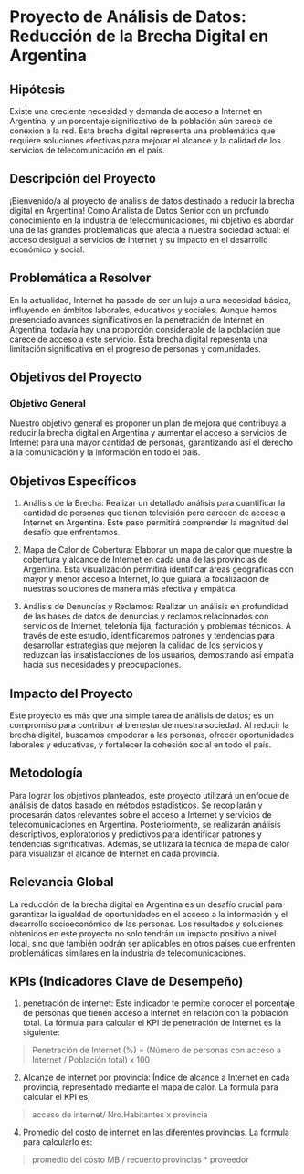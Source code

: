 # Proyecto de Análisis de Datos: Reducción de la Brecha Digital en Argentina
## Hipótesis
  Existe una creciente necesidad y demanda de acceso a Internet en Argentina, y un porcentaje significativo de la población aún carece de conexión a la red. Esta brecha digital representa una problemática que requiere soluciones efectivas para mejorar el alcance y la calidad de los servicios de telecomunicación en el país.

## Descripción del Proyecto
  ¡Bienvenido/a al proyecto de análisis de datos destinado a reducir la brecha digital en Argentina! Como Analista de Datos Senior con un profundo conocimiento en la industria de telecomunicaciones, mi objetivo es abordar una de las grandes problemáticas que afecta a nuestra sociedad actual: el acceso desigual a servicios de Internet y su impacto en el desarrollo económico y social.

## Problemática a Resolver
  En la actualidad, Internet ha pasado de ser un lujo a una necesidad básica, influyendo en ámbitos laborales, educativos y sociales. Aunque hemos presenciado avances significativos en la penetración de Internet en Argentina, todavía hay una proporción considerable de la población que carece de acceso a este servicio. Esta brecha digital representa una limitación significativa en el progreso de personas y comunidades.

## Objetivos del Proyecto
### Objetivo General
  Nuestro objetivo general es proponer un plan de mejora que contribuya a reducir la brecha digital en Argentina y aumentar el acceso a servicios de Internet para una mayor cantidad de personas, garantizando así el derecho a la comunicación y la información en todo el país.

## Objetivos Específicos
  1. Análisis de la Brecha: Realizar un detallado análisis para cuantificar la cantidad de personas que tienen televisión pero carecen de acceso a Internet en Argentina. Este paso permitirá comprender la magnitud del desafío que enfrentamos.

  2. Mapa de Calor de Cobertura: Elaborar un mapa de calor que muestre la cobertura y alcance de Internet en cada una de las provincias de Argentina. Esta visualización permitirá identificar áreas geográficas con mayor y menor acceso a Internet, lo que guiará la focalización de nuestras soluciones de manera más efectiva y empática.

  3. Análisis de Denuncias y Reclamos: Realizar un análisis en profundidad de las bases de datos de denuncias y reclamos relacionados con servicios de Internet, telefonía fija, facturación y problemas técnicos. A través de este estudio, identificaremos patrones y tendencias para desarrollar estrategias que mejoren la calidad de los servicios y reduzcan las insatisfacciones de los usuarios, demostrando así empatía hacia sus necesidades y preocupaciones.

## Impacto del Proyecto
  Este proyecto es más que una simple tarea de análisis de datos; es un compromiso para contribuir al bienestar de nuestra sociedad. Al reducir la brecha digital, buscamos empoderar a las personas, ofrecer oportunidades laborales y educativas, y fortalecer la cohesión social en todo el país.

## Metodología
  Para lograr los objetivos planteados, este proyecto utilizará un enfoque de análisis de datos basado en métodos estadísticos. Se recopilarán y procesarán datos relevantes sobre el acceso a Internet y servicios de telecomunicaciones en Argentina. Posteriormente, se realizarán análisis descriptivos, exploratorios y predictivos para identificar patrones y tendencias significativas. Además, se utilizará la técnica de mapa de calor para visualizar el alcance de Internet en cada provincia.

## Relevancia Global
  La reducción de la brecha digital en Argentina es un desafío crucial para garantizar la igualdad de oportunidades en el acceso a la información y el desarrollo socioeconómico de las personas. Los resultados y soluciones obtenidos en este proyecto no solo tendrán un impacto positivo a nivel local, sino que también podrán ser aplicables en otros países que enfrenten problemáticas similares en la industria de telecomunicaciones.

## KPIs (Indicadores Clave de Desempeño)
 1. penetración de internet:  Este indicador te permite conocer el porcentaje de personas que tienen acceso a Internet en relación con la población total.
La fórmula para calcular el KPI de penetración de Internet es la siguiente:
   > Penetración de Internet (%) = (Número de personas con acceso a Internet / Población total) x 100
 
 2. Alcanze de internet por provincia: Índice de alcance a Internet en cada provincia, representado mediante el mapa de calor.
La formula para calcular el KPI es;
  >acceso de internet/  Nro.Habitantes x provincia  
 4. Promedio del costo de internet en las diferentes provincias.
La formula para calcularlo es:
  >promedio del costo MB / recuento provincias * proveedor 

